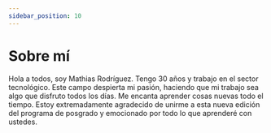 ```yaml
---
sidebar_position: 10
---
```


# Sobre mí

Hola a todos, soy Mathias Rodríguez. Tengo 30 años y trabajo en el sector tecnológico. Este campo despierta mi pasión, haciendo que mi trabajo sea algo que disfruto todos los días. Me encanta aprender cosas nuevas todo el tiempo. Estoy extremadamente agradecido de unirme a esta nueva edición del programa de posgrado y emocionado por todo lo que aprenderé con ustedes.
